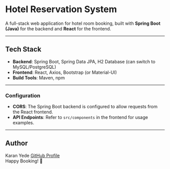 # Hotel Reservation System 

A full-stack web application for hotel room booking, built with **Spring Boot (Java)** for the backend and **React** for the frontend.

---

## Tech Stack

- **Backend**: Spring Boot, Spring Data JPA, H2 Database (can switch to MySQL/PostgreSQL)
- **Frontend**: React, Axios, Bootstrap (or Material-UI)
- **Build Tools**: Maven, npm

---

### Configuration

- **CORS**: The Spring Boot backend is configured to allow requests from the React frontend.
- **API Endpoints**: Refer to `src/components` in the frontend for usage examples.

---

## Author

Karan Yede
[GitHub Profile](https://github.com/karanyede)  
Happy Booking! 🎉
